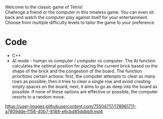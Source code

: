Welcome to the classic game of Tetris!  
Challenge a friend or the computer in this timeless game. You can even sit back and watch the computer play against itself for your entertainment.
Choose from multiple difficulty levels to tailor the game to your preference.
# Code  
* C++  
* AI mode - human vs computer / computer vs computer: The AI function calculates the optimal position for placing the current brick based on the shape of the brick and the congestion of the board.
The function prioritizes certain actions: first, the computer attempts to clear as many rows as possible; then it tries to clear a single row and avoid creating empty spaces on the board; next, it aims to go as deep into the board as possible. If none of these options are effective or possible, the computer resorts to a random move.  



https://user-images.githubusercontent.com/75504717/178961711-a7809dde-f156-40b7-8188-e6cbd85ddbb9.mp4

